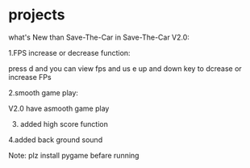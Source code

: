 # projects

what's  New than Save-The-Car in Save-The-Car V2.0:

1.FPS increase or decrease function:

press d and you can view fps and us e up and down key to dcrease or increase FPs

2.smooth game play:

V2.0 have asmooth game play

3. added high score function

4.added back ground sound

Note: plz install pygame befare running

            
            

  
  
